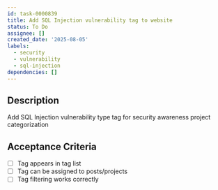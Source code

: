 ```yaml
---
id: task-0000839
title: Add SQL Injection vulnerability tag to website
status: To Do
assignee: []
created_date: '2025-08-05'
labels:
  - security
  - vulnerability
  - sql-injection
dependencies: []
---
```


## Description

Add SQL Injection vulnerability type tag for security awareness project categorization

## Acceptance Criteria

- [ ] Tag appears in tag list
- [ ] Tag can be assigned to posts/projects
- [ ] Tag filtering works correctly
